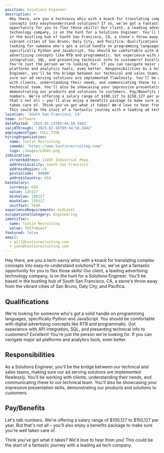 ```yaml
---
position: Solutions Engineer
description: >-
  Hey there, are you a techsavvy whiz with a knack for translating complex
  concepts into easytounderstand solutions? If so, we've got a fantastic
  opportunity for you to flex those skills! Our client, a leading advertising
  technology company, is on the hunt for a Solutions Engineer. You'll be based
  in the bustling hub of South San Francisco, CA, a stone's throw away from the
  vibrant cities of San Bruno, Daly City, and Pacifica. Qualifications We're
  looking for someone who's got a solid handle on programming languages,
  specifically Python and JavaScript. You should be comfortable with digital
  advertising concepts like RTB and programmatic. Got experience with API
  integration, SQL, and presenting technical info to customers? Excellent!
  You're just the person we're looking for. If you can navigate major ad
  platforms and analytics tools, even better. Responsibilities As a Solutions
  Engineer, you'll be the bridge between our technical and sales teams, making
  sure our ad serving solutions are implemented flawlessly. You'll be working
  with clients, understanding their needs, and communicating these to our
  technical team. You'll also be showcasing your impressive presentation skills,
  demonstrating our products and solutions to customers. Pay/Benefits Let's talk
  numbers. We're offering a salary range of $100,127 to $150,127 per year. But
  that's not all – you'll also enjoy a benefits package to make sure you're well
  taken care of. Think you've got what it takes? We'd love to hear from you!
  This could be the start of a fantastic journey with a leading ad tech company.
location: 'South San Francisco, CA'
team: Software
datePosted: '2025-01-13T09:44:50.584Z'
validThrough: '2025-02-16T09:44:50.584Z'
employmentType: FULL_TIME
hiringOrganization:
  name: Tustin Recruiting
  sameAs: 'https://www.tustinrecruiting.com/'
  logo: /images/LOGO1.png
jobLocation:
  streetAddress: 11497 Industrial Pkwy.
  addressLocality: South San Francisco
  addressRegion: CA
  postalCode: '94080'
  addressCountry: USA
baseSalary:
  currency: USD
  value: 125127
  minValue: 100127
  maxValue: 150127
  unitText: YEAR
experienceRequirements: midLevel
occupationalCategory: Engineering
identifier:
  name: Tustin Recruiting
  value: TUSTn8pwsf
featured: false
email:
  - will@tustinrecruiting.com
  - john@tustinrecruiting.com
---
```




Hey there, are you a tech-savvy whiz with a knack for translating complex concepts into easy-to-understand solutions? If so, we've got a fantastic opportunity for you to flex those skills! Our client, a leading advertising technology company, is on the hunt for a Solutions Engineer. You'll be based in the bustling hub of South San Francisco, CA, a stone's throw away from the vibrant cities of San Bruno, Daly City, and Pacifica.

## Qualifications

We're looking for someone who's got a solid handle on programming languages, specifically Python and JavaScript. You should be comfortable with digital advertising concepts like RTB and programmatic. Got experience with API integration, SQL, and presenting technical info to customers? Excellent! You're just the person we're looking for. If you can navigate major ad platforms and analytics tools, even better.

## Responsibilities

As a Solutions Engineer, you'll be the bridge between our technical and sales teams, making sure our ad serving solutions are implemented flawlessly. You'll be working with clients, understanding their needs, and communicating these to our technical team. You'll also be showcasing your impressive presentation skills, demonstrating our products and solutions to customers.

## Pay/Benefits

Let's talk numbers. We're offering a salary range of $100,127 to $150,127 per year. But that's not all – you'll also enjoy a benefits package to make sure you're well taken care of. 

Think you've got what it takes? We'd love to hear from you! This could be the start of a fantastic journey with a leading ad tech company.
